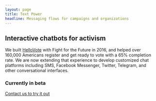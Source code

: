 ```yaml
---
layout: page
title: Text Power
headline: Messaging flows for campaigns and organizations
---
```


## Interactive chatbots for activism 

We built [HelloVote](https://hello.vote) with Fight for the Future in 2016, and helped over 160,000 Americans register and get ready to vote with a 65% completion rate. We are now extending that experience to develop customized chat platforms including SMS, Facebook Messenger, Twitter, Telegram, and other conversational interfaces.

### Currently in beta

<a href="../../contact" class="special">Contact us to try it out</a>